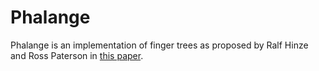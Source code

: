 # Phalange

Phalange is an implementation of finger trees as proposed by Ralf Hinze and Ross
Paterson in [this paper][paper].

[paper]: http://www.soi.city.ac.uk/~ross/papers/FingerTree.pdf
